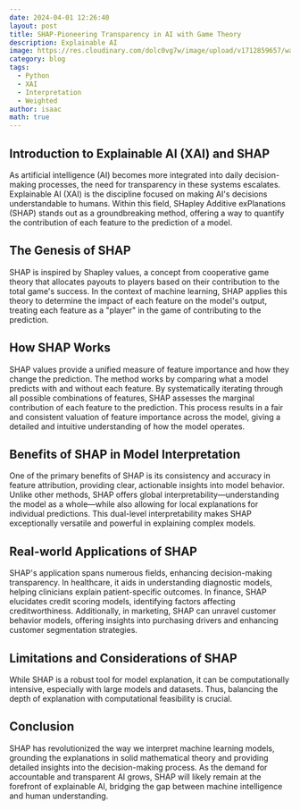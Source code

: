 ```yaml
---
date: 2024-04-01 12:26:40
layout: post
title: SHAP-Pioneering Transparency in AI with Game Theory
description: Explainable AI
image: https://res.cloudinary.com/dolc0vg7w/image/upload/v1712859657/waffle/cpfm2huimopcupo7yaoe.webp
category: blog
tags:
  - Python
  - XAI
  - Interpretation
  - Weighted
author: isaac
math: true
---
```



## Introduction to Explainable AI (XAI) and SHAP
As artificial intelligence (AI) becomes more integrated into daily decision-making processes, the need for transparency in these systems escalates. Explainable AI (XAI) is the discipline focused on making AI's decisions understandable to humans. Within this field, SHapley Additive exPlanations (SHAP) stands out as a groundbreaking method, offering a way to quantify the contribution of each feature to the prediction of a model.

## The Genesis of SHAP
SHAP is inspired by Shapley values, a concept from cooperative game theory that allocates payouts to players based on their contribution to the total game's success. In the context of machine learning, SHAP applies this theory to determine the impact of each feature on the model's output, treating each feature as a "player" in the game of contributing to the prediction.

## How SHAP Works
SHAP values provide a unified measure of feature importance and how they change the prediction. The method works by comparing what a model predicts with and without each feature. By systematically iterating through all possible combinations of features, SHAP assesses the marginal contribution of each feature to the prediction. This process results in a fair and consistent valuation of feature importance across the model, giving a detailed and intuitive understanding of how the model operates.

## Benefits of SHAP in Model Interpretation
One of the primary benefits of SHAP is its consistency and accuracy in feature attribution, providing clear, actionable insights into model behavior. Unlike other methods, SHAP offers global interpretability—understanding the model as a whole—while also allowing for local explanations for individual predictions. This dual-level interpretability makes SHAP exceptionally versatile and powerful in explaining complex models.

## Real-world Applications of SHAP
SHAP's application spans numerous fields, enhancing decision-making transparency. In healthcare, it aids in understanding diagnostic models, helping clinicians explain patient-specific outcomes. In finance, SHAP elucidates credit scoring models, identifying factors affecting creditworthiness. Additionally, in marketing, SHAP can unravel customer behavior models, offering insights into purchasing drivers and enhancing customer segmentation strategies.

## Limitations and Considerations of SHAP
While SHAP is a robust tool for model explanation, it can be computationally intensive, especially with large models and datasets. Thus, balancing the depth of explanation with computational feasibility is crucial.

## Conclusion
SHAP has revolutionized the way we interpret machine learning models, grounding the explanations in solid mathematical theory and providing detailed insights into the decision-making process. As the demand for accountable and transparent AI grows, SHAP will likely remain at the forefront of explainable AI, bridging the gap between machine intelligence and human understanding.


